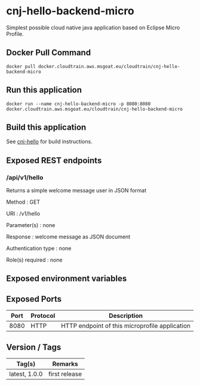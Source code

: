 # cnj-hello-backend-micro

Simplest possible cloud native java application based on Eclipse Micro Profile.

## Docker Pull Command
`docker pull docker.cloudtrain.aws.msgoat.eu/cloudtrain/cnj-hello-backend-micro`

## Run this application 

``` 
docker run --name cnj-hello-backend-micro -p 8080:8080 docker.cloudtrain.aws.msgoat.eu/cloudtrain/cnj-hello-backend-micro
```

## Build this application 

See [cnj-hello](../README.md) for build instructions.

## Exposed REST endpoints

### /api/v1/hello

Returns a simple welcome message user in JSON format

Method
: GET

URI
: /v1/hello

Parameter(s)
: none

Response
: welcome message as JSON document

Authentication type
: none

Role(s) required
: none


## Exposed environment variables

## Exposed Ports

| Port | Protocol | Description |
| --- | --- | --- |
| 8080 | HTTP | HTTP endpoint of this microprofile application | 
 
## Version / Tags

| Tag(s) | Remarks |
| --- | --- |
| latest, 1.0.0 | first release |
